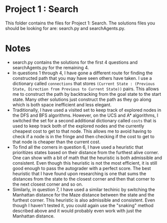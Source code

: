 # Project 1 : Search

This folder contains the files for Project 1: Search. The solutions files you should be looking for are: search.py and searchAgents.py.

# Notes

<!-- add a bullet list -->
* search.py contains the solutions for the first 4 questions and searchAgents.py for the remaining 4.
* In questions 1 through 4, I have gone a different route for finding the constructed path that you may have seen others have taken. I use a dictionary called `connections` that stores `(Current State : (Previous State, Direction from Previous to Current State))` pairs. This allows me to construct the path by backtracking from the goal state to the start state. Many other solutions just construct the path as they go along which is both space inefficient and less elegant.
* Traditionally, I have used a visited set to keep track of explored nodes in the DFS and BFS algorithms. However, on the UCS and A* algorithms, I switched the set for a second additional dictionary called `costs` that is used to keep track both of the explored nodes and the currently cheapest cost to get to that node. This allows me to avoid having to check if a node is in the fringe and then checking if the cost to get to that node is cheaper than the current cost.
* To find all the corners in question 6, I have used a heuristic that prioritizes states based on their distance from the furthest alive corner. One can show with a bit of math that the heuristic is both admissible and consistent. Even though this heuristic is not the most efficient, it is still good enough to pass the autograder with a perfect score. The best heuristic that I have found upon researching is one that sums the distances from the state to the closest corner and then that corner to the next closest corner and so on.
* Similarly, in question 7, I have used a similar techinic by switching the Manhattan distance for the Maze distance between the state and the furthest corner. This heuristic is also admissible and consistent. Even though I haven't tested it, you could again use the "snaking" method described above and it would probably even work with just the Manhattan distance.